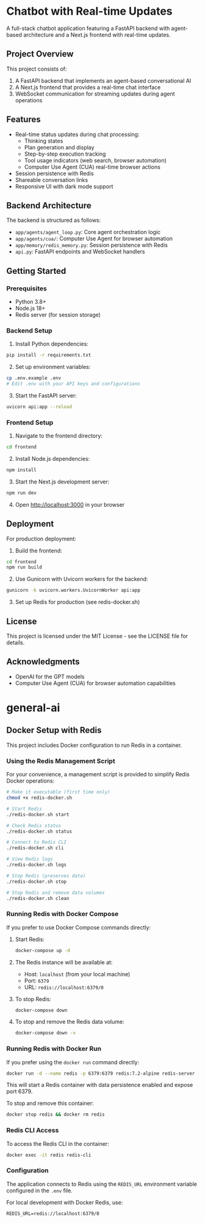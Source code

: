 # Chatbot with Real-time Updates

A full-stack chatbot application featuring a FastAPI backend with agent-based architecture and a Next.js frontend with real-time updates.

## Project Overview

This project consists of:
1. A FastAPI backend that implements an agent-based conversational AI
2. A Next.js frontend that provides a real-time chat interface
3. WebSocket communication for streaming updates during agent operations

## Features

- Real-time status updates during chat processing:
  - Thinking states
  - Plan generation and display
  - Step-by-step execution tracking
  - Tool usage indicators (web search, browser automation)
  - Computer Use Agent (CUA) real-time browser actions
- Session persistence with Redis
- Shareable conversation links
- Responsive UI with dark mode support

## Backend Architecture

The backend is structured as follows:

- `app/agents/agent_loop.py`: Core agent orchestration logic
- `app/agents/cua/`: Computer Use Agent for browser automation
- `app/memory/redis_memory.py`: Session persistence with Redis
- `api.py`: FastAPI endpoints and WebSocket handlers

## Getting Started

### Prerequisites
- Python 3.8+
- Node.js 18+
- Redis server (for session storage)

### Backend Setup

1. Install Python dependencies:
```bash
pip install -r requirements.txt
```

2. Set up environment variables:
```bash
cp .env.example .env
# Edit .env with your API keys and configurations
```

3. Start the FastAPI server:
```bash
uvicorn api:app --reload
```

### Frontend Setup

1. Navigate to the frontend directory:
```bash
cd frontend
```

2. Install Node.js dependencies:
```bash
npm install
```

3. Start the Next.js development server:
```bash
npm run dev
```

4. Open [http://localhost:3000](http://localhost:3000) in your browser

## Deployment

For production deployment:

1. Build the frontend:
```bash
cd frontend
npm run build
```

2. Use Gunicorn with Uvicorn workers for the backend:
```bash
gunicorn -k uvicorn.workers.UvicornWorker api:app
```

3. Set up Redis for production (see redis-docker.sh)

## License

This project is licensed under the MIT License - see the LICENSE file for details.

## Acknowledgments

- OpenAI for the GPT models
- Computer Use Agent (CUA) for browser automation capabilities

# general-ai

## Docker Setup with Redis

This project includes Docker configuration to run Redis in a container.

### Using the Redis Management Script

For your convenience, a management script is provided to simplify Redis Docker operations:

```bash
# Make it executable (first time only)
chmod +x redis-docker.sh

# Start Redis
./redis-docker.sh start

# Check Redis status
./redis-docker.sh status

# Connect to Redis CLI
./redis-docker.sh cli

# View Redis logs
./redis-docker.sh logs

# Stop Redis (preserves data)
./redis-docker.sh stop

# Stop Redis and remove data volumes
./redis-docker.sh clean
```

### Running Redis with Docker Compose

If you prefer to use Docker Compose commands directly:

1. Start Redis:
   ```bash
   docker-compose up -d
   ```

2. The Redis instance will be available at:
   - Host: `localhost` (from your local machine)
   - Port: `6379`
   - URL: `redis://localhost:6379/0`

3. To stop Redis:
   ```bash
   docker-compose down
   ```

4. To stop and remove the Redis data volume:
   ```bash
   docker-compose down -v
   ```

### Running Redis with Docker Run

If you prefer using the `docker run` command directly:

```bash
docker run -d --name redis -p 6379:6379 redis:7.2-alpine redis-server --appendonly yes
```

This will start a Redis container with data persistence enabled and expose port 6379.

To stop and remove this container:
```bash
docker stop redis && docker rm redis
```

### Redis CLI Access

To access the Redis CLI in the container:

```bash
docker exec -it redis redis-cli
```

### Configuration

The application connects to Redis using the `REDIS_URL` environment variable configured in the `.env` file.

For local development with Docker Redis, use:
```
REDIS_URL=redis://localhost:6379/0
```
